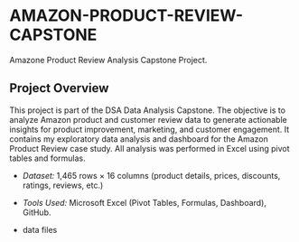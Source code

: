 # AMAZON-PRODUCT-REVIEW-CAPSTONE
Amazone Product Review Analysis Capstone Project.

## Project Overview

This project is part of the DSA Data Analysis Capstone. The objective is to analyze Amazon product and customer review data to generate actionable insights for product improvement, marketing, and customer engagement. It contains my exploratory data analysis and dashboard for the Amazon Product Review case study. All analysis was performed in Excel using pivot tables and formulas.

- *Dataset:* 1,465 rows × 16 columns (product details, prices, discounts, ratings, reviews, etc.)
- *Tools Used:* Microsoft Excel (Pivot Tables, Formulas, Dashboard), GitHub.

- data files
